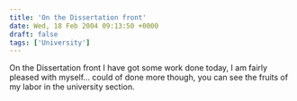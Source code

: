 ```yaml
---
title: 'On the Dissertation front'
date: Wed, 18 Feb 2004 09:13:50 +0000
draft: false
tags: ['University']
---
```


On the Dissertation front I have got some work done today, I am fairly pleased with myself... could of done more though, you can see the fruits of my labor in the university section.